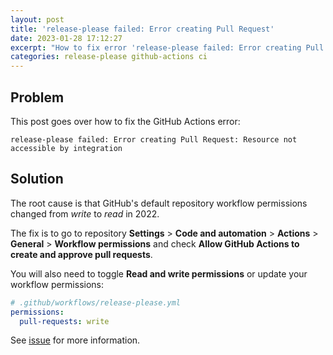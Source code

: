 ```yaml
---
layout: post
title: 'release-please failed: Error creating Pull Request'
date: 2023-01-28 17:12:27
excerpt: "How to fix error 'release-please failed: Error creating Pull Request: Resource not accessible by integration'."
categories: release-please github-actions ci
---
```


## Problem

This post goes over how to fix the GitHub Actions error:

```
release-please failed: Error creating Pull Request: Resource not accessible by integration
```

## Solution

The root cause is that GitHub's default repository workflow permissions changed from _write_ to _read_ in 2022.

The fix is to go to repository **Settings** > **Code and automation** > **Actions** > **General** > **Workflow permissions** and check **Allow GitHub Actions to create and approve pull requests**.

You will also need to toggle **Read and write permissions** or update your workflow permissions:

```yml
# .github/workflows/release-please.yml
permissions:
  pull-requests: write
```

See [issue](https://github.com/google-github-actions/release-please-action/issues/709#issuecomment-1407490618) for more information.
